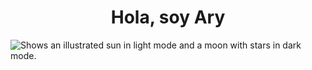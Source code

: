 <div align="center">
    <h1 align="center">Hola, soy Ary</h1>
</div>
<picture>
  <source media="(prefers-color-scheme: dark)" srcset="[https://imgur.com/a/v1cu8Hv](https://i.imgur.com/j1H5FAF.png)">
  <source media="(prefers-color-scheme: light)" srcset="[https://imgur.com/a/UgBMTB9](https://i.imgur.com/SxHeDZw.png)">
  <img alt="Shows an illustrated sun in light mode and a moon with stars in dark mode." src="[https://imgur.com/a/UgBMTB9](https://i.imgur.com/SxHeDZw.png)">
</picture>
